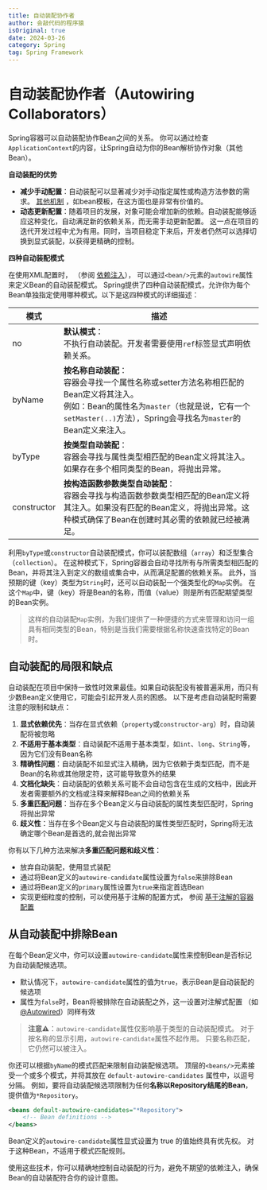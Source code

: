 ```yaml
---
title: 自动装配协作者
author: 会敲代码的程序猿
isOriginal: true
date: 2024-03-26
category: Spring
tag: Spring Framework
---
```


# 自动装配协作者（Autowiring Collaborators）

Spring容器可以自动装配协作Bean之间的关系。
你可以通过检查`ApplicationContext`的内容，让Spring自动为你的Bean解析协作对象（其他Bean）。

**自动装配的优势**

* **减少手动配置**：自动装配可以显著减少对手动指定属性或构造方法参数的需求。
  [其他机制](https://docs.spring.io/spring-framework/reference/core/beans/child-bean-definitions.html)
  ，如bean模板，在这方面也是非常有价值的。
* **动态更新配置**：随着项目的发展，对象可能会增加新的依赖。自动装配能够适应这种变化，自动满足新的依赖关系，而无需手动更新配置。
  这一点在项目的迭代开发过程中尤为有用。同时，当项目稳定下来后，开发者仍然可以选择切换到显式装配，以获得更精确的控制。

**四种自动装配模式**

在使用XML配置时，
（参阅 [依赖注入](https://docs.spring.io/spring-framework/reference/core/beans/dependencies/factory-collaborators.html)），
可以通过`<bean/>`元素的`autowire`属性来定义Bean的自动装配模式。
Spring提供了四种自动装配模式，允许你为每个Bean单独指定使用哪种模式。以下是这四种模式的详细描述：

| 模式          | 描述                                                                                                                                           |
|-------------|----------------------------------------------------------------------------------------------------------------------------------------------|
| no          | **默认模式**：<br />不执行自动装配。开发者需要使用`ref`标签显式声明依赖关系。                                                                                               |
| byName      | **按名称自动装配**：<br />容器会寻找一个属性名称或setter方法名称相匹配的Bean定义将其注入。<br />例如：Bean的属性名为`master`（也就是说，它有一个`setMaster(..)`方法），Spring会寻找名为`master`的Bean定义来注入。 |                    
| byType      | **按类型自动装配**：<br />容器会寻找与属性类型相匹配的Bean定义将其注入。如果存在多个相同类型的Bean，将抛出异常。                                                                            |                                                                                
| constructor | **按构造函数参数类型自动装配**：<br />容器会寻找与构造函数参数类型相匹配的Bean定义将其注入。如果没有匹配的Bean定义，将抛出异常。这种模式确保了Bean在创建时其必需的依赖就已经被满足。                                        |

利用`byType`或`constructor`自动装配模式，你可以装配数组（`array`）和泛型集合（`collection`）。
在这种模式下，Spring容器会自动寻找所有与所需类型相匹配的Bean，并将其注入到定义的数组或集合中，从而满足配置的依赖关系。
此外，当预期的键（key）类型为`String`时，还可以自动装配一个强类型化的`Map`实例。
在这个`Map`中，键（key）将是Bean的名称，而值（value）则是所有匹配期望类型的Bean实例。

> 这样的自动装配`Map`实例，为我们提供了一种便捷的方式来管理和访问一组具有相同类型的Bean，特别是当我们需要根据名称快速查找特定的Bean时。

## 自动装配的局限和缺点

自动装配在项目中保持一致性时效果最佳。如果自动装配没有被普遍采用，而只有少数Bean定义使用它，可能会引起开发人员的困惑。
以下是考虑自动装配时需要注意的限制和缺点：

1. **显式依赖优先**：当存在显式依赖（`property`或`constructor-arg`）时，自动装配将被忽略
2. **不适用于基本类型**：自动装配不适用于基本类型，如`int`、`long`、`String`等，因为它们没有Bean名称
3. **精确性问题**：自动装配不如显式注入精确，因为它依赖于类型匹配，而不是Bean的名称或其他限定符，这可能导致意外的结果
4. **文档化缺失**：自动装配的依赖关系可能不会自动包含在生成的文档中，因此开发者需要额外的文档或注释来解释Bean之间的依赖关系
5. **多重匹配问题**：当存在多个Bean定义与自动装配的属性类型匹配时，Spring将抛出异常
6. **歧义性**：当存在多个Bean定义与自动装配的属性类型匹配时，Spring将无法确定哪个Bean是首选的,就会抛出异常

你有以下几种方法来解决**多重匹配问题和歧义性**：

* 放弃自动装配，使用显式装配
* 通过将Bean定义的`autowire-candidate`属性设置为`false`来排除Bean
* 通过将Bean定义的`primary`属性设置为`true`来指定首选Bean
* 实现更细粒度的控制，可以使用基于注解的配置方式，
  参阅 [基于注解的容器配置](https://docs.spring.io/spring-framework/reference/core/beans/annotation-config.html)

## 从自动装配中排除Bean

在每个Bean定义中，你可以设置`autowire-candidate`属性来控制Bean是否标记为自动装配候选项。

* 默认情况下，`autowire-candidate`属性的值为`true`，表示Bean是自动装配的候选项
* 属性为`false`时，Bean将被排除在自动装配之外，这一设置对注解式配置
  （如[@Autowired](https://docs.spring.io/spring-framework/reference/core/beans/annotation-config/autowired.html)）同样有效

> **注意⚠️**：`autowire-candidate`属性仅影响基于类型的自动装配模式。
> 对于按名称的显示引用，`autowire-candidate`属性不起作用。 只要名称匹配，它仍然可以被注入。

你还可以根据`byName`的模式匹配来限制自动装配候选项。
顶层的`<beans/>`元素接受一个或多个模式，并将其放在 `default-autowire-candidates` 属性中，以逗号分隔。
例如，要将自动装配候选项限制为任何**名称以Repository结尾的Bean**，提供值为`*Repository`。

```xml
<beans default-autowire-candidates="*Repository">
    <!-- Bean definitions -->
</beans>
```

Bean定义的`autowire-candidate`属性显式设置为 true 的值始终具有优先权。
对于这种Bean，不适用于模式匹配规则。

使用这些技术，你可以精确地控制自动装配的行为，避免不期望的依赖注入，确保Bean的自动装配符合你的设计意图。


